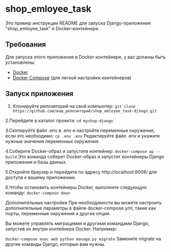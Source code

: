 # shop_emloyee_task

Это пример инструкции README для запуска Django-приложения "shop_emloyee_task" в Docker-контейнере.

## Требования

Для запуска этого приложения в Docker-контейнере, у вас должны быть установлены:

- [Docker](https://docs.docker.com/get-docker/)
- [Docker Compose](https://docs.docker.com/compose/install/) (для легкой настройки контейнеров)

## Запуск приложения

1. Клонируйте репозиторий на свой компьютер:
   ```git clone https://github.com/ваш_репозиторий/shop_emloyee_task-django.git```

2.Перейдите в каталог проекта:
  ```cd myshop-django```

3.Скопируйте файл .env в .env и настройте переменные окружения, если это необходимо:
  ```cp .env .env```
  Редактируйте файл .env и укажите нужные значения переменных окружения

4.Соберите Docker-образ и запустите контейнер:
 ```docker-compose up --build```
 Это команда соберет Docker-образ и запустит контейнеры Django приложения и базы данных.

5.Откройте браузер и перейдите по адресу http://localhost:8008/ для доступа к вашему приложению.

6.Чтобы остановить контейнеры Docker, выполните следующую команду:
 ```docker-compose down```

Дополнительные настройки
При необходимости вы можете настроить дополнительные параметры в файле docker-compose.yml, такие как порты, переменные окружения и другие опции.

Вы можете управлять миграциями и другими командами Django, запустив их внутри контейнера Docker. Например:

```docker-compose exec web python manage.py migrate```
Замените migrate на другие команды Django, которые вам нужны.
    
